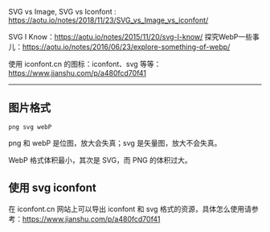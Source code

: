 


SVG vs Image, SVG vs Iconfont : https://aotu.io/notes/2018/11/23/SVG_vs_Image_vs_iconfont/

SVG I Know：https://aotu.io/notes/2015/11/20/svg-I-know/
探究WebP一些事儿：https://aotu.io/notes/2016/06/23/explore-something-of-webp/

使用 iconfont.cn 的图标：iconfont、svg 等等：https://www.jianshu.com/p/a480fcd70f41

---


## 图片格式

`png svg webP`

png 和 webP 是位图，放大会失真；svg 是矢量图，放大不会失真。

WebP 格式体积最小，其次是 SVG，而 PNG 的体积过大。

## 使用 svg iconfont

在 iconfont.cn 网站上可以导出 iconfont 和 svg 格式的资源，具体怎么使用请参考：https://www.jianshu.com/p/a480fcd70f41

